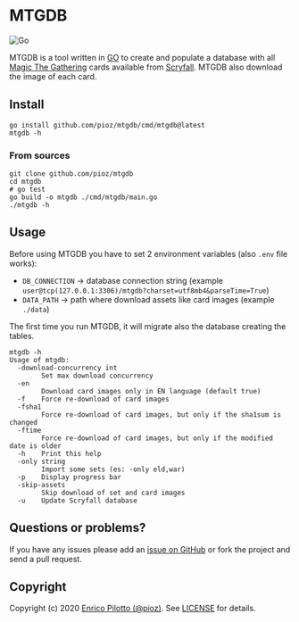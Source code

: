 # MTGDB

![Go](https://github.com/pioz/mtgdb/workflows/Go/badge.svg)

MTGDB is a tool written in [GO](https://golang.org) to create and populate a
database with all [Magic The Gathering](https://magic.wizards.com/) cards
available from [Scryfall](https://scryfall.com/). MTGDB also download the
image of each card.

## Install

```
go install github.com/pioz/mtgdb/cmd/mtgdb@latest
mtgdb -h
```

### From sources

```
git clone github.com/pioz/mtgdb
cd mtgdb
# go test
go build -o mtgdb ./cmd/mtgdb/main.go
./mtgdb -h
```

## Usage

Before using MTGDB you have to set 2 environment variables (also `.env` file works):

- `DB_CONNECTION` -> database connection string (example `user@tcp(127.0.0.1:3306)/mtgdb?charset=utf8mb4&parseTime=True`)
- `DATA_PATH` -> path where download assets like card images (example `./data`)

The first time you run MTGDB, it will migrate also the database creating the tables.

```
mtgdb -h
Usage of mtgdb:
  -download-concurrency int
    	Set max download concurrency
  -en
    	Download card images only in EN language (default true)
  -f	Force re-download of card images
  -fsha1
    	Force re-download of card images, but only if the sha1sum is changed
  -ftime
    	Force re-download of card images, but only if the modified date is older
  -h	Print this help
  -only string
    	Import some sets (es: -only eld,war)
  -p	Display progress bar
  -skip-assets
    	Skip download of set and card images
  -u	Update Scryfall database
```

## Questions or problems?

If you have any issues please add an [issue on
GitHub](https://github.com/pioz/mtgdb/issues) or fork the project and send a
pull request.

## Copyright

Copyright (c) 2020 [Enrico Pilotto (@pioz)](https://github.com/pioz). See
[LICENSE](https://github.com/pioz/mtgdb/blob/master/LICENSE) for details.
